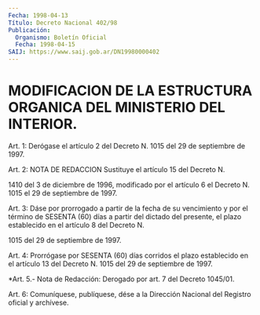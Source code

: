 ```yaml
---
Fecha: 1998-04-13
Título: Decreto Nacional 402/98
Publicación:
  Organismo: Boletín Oficial
  Fecha: 1998-04-15
SAIJ: https://www.saij.gob.ar/DN19980000402
---
```

# MODIFICACION DE LA ESTRUCTURA ORGANICA DEL MINISTERIO DEL INTERIOR.

<a id="1"></a>
Art. 1: Derógase el artículo 2 del Decreto N. 1015 del 29 de septiembre de 1997.

<a id="2"></a>
Art. 2: NOTA DE REDACCION Sustituye el artículo 15 del Decreto N.

1410 del 3 de diciembre de 1996, modificado por el artículo 6 el Decreto N. 1015 el 29 de septiembre de 1997.

<a id="3"></a>
Art. 3: Dáse por prorrogado a partir de la fecha de su vencimiento y por el término de SESENTA (60) días a partir del dictado del presente, el plazo establecido en el artículo 8 del Decreto N.

1015 del 29 de septiembre de 1997.

<a id="4"></a>
Art. 4: Prorrógase por SESENTA (60) días corridos el plazo establecido en el artículo 13 del Decreto N. 1015  del 29 de septiembre de 1997.

<a id="5"></a>
*Art. 5.- Nota de Redacción: Derogado por art. 7 del Decreto 1045/01.

<a id="6"></a>
Art. 6: Comuníquese, publíquese, dése a la Dirección  Nacional del Registro  oficial  y  archívese.